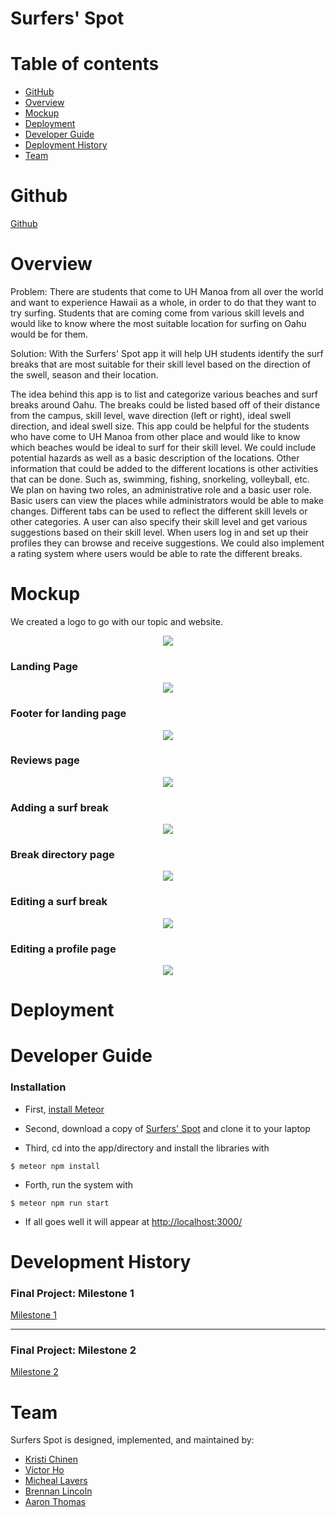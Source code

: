 # Surfers' Spot



# Table of contents

* [GitHub](#github)
* [Overview](#overview)
* [Mockup](#mockup)
* [Deployment](#Deployment)
* [Developer Guide](#developerguide)
* [Deployment History](#DeploymentHistory)
* [Team](#team)

# Github
[Github](https://github.com/surfers-spot/surfers-spot)

# Overview


Problem: There are students that come to UH Manoa from all over the world and want to experience Hawaii as a whole, in order to do that they want to try surfing. Students that are coming come from various skill levels and would like to know where the most suitable location for surfing on Oahu would be for them. 

Solution: With the Surfers' Spot app it will help UH students identify the surf breaks that are most suitable for their skill level based on the direction of the swell, season and their location.  

The idea behind this app is to list and categorize various beaches and surf breaks around Oahu. The breaks could be listed based off of their distance from the campus, skill level, wave direction (left or right), ideal swell direction, and ideal swell size. This app could be helpful for the students who have come to UH Manoa from other place and would like to know which beaches would be ideal to surf for their skill level. We could include potential hazards as well as a basic description of the locations. Other information that could be added to the different locations is other activities that can be done. Such as, swimming, fishing, snorkeling, volleyball, etc. We plan on having two roles, an administrative role and a basic user role. Basic users can view the places while administrators would be able to make changes. Different tabs can be used to reflect the different skill levels or other categories. A user can also specify their skill level and get various suggestions based on their skill level. When users log in and set up their profiles they can browse and receive suggestions. We could also implement a rating system where users would be able to rate the different breaks. 



# Mockup
We created a logo to go with our topic and website. 

<p align="center">
  <img src="images/Surfers'%20Spot.png">
</p>

### Landing Page

<p align="center">
  <img src="images/Surfers'%20Spot%20Navigation%20age.png">
</p>

### Footer for landing page

<p align="center">
  <img src="images/Footer.png">
</p>

### Reviews page

<p align="center">
  <img src="images/Reviews.png">
</p>

### Adding a surf break

<p align="center">
  <img src="images/Add-A-Surf-Break.png">
</p>

### Break directory page

<p align="center">
  <img src="images/Break-Directory-Page.png">
</p>

### Editing a surf break

<p align="center">
  <img src="images/Edit-A-Surf-Break.png">
</p>

### Editing a profile page

<p align="center">
  <img src="images/Edit-Profile.png">
</p>

# Deployment


# Developer Guide
### Installation 
- First, [install Meteor](https://www.meteor.com/developers/install)

- Second, download a copy of [Surfers' Spot](https://github.com/surfers-spot/surfers-spot) and clone it to your laptop 

- Third, cd into the app/directory and install the libraries with 

`$ meteor npm install`

- Forth, run the system with 

`$ meteor npm run start`

- If all goes well it will appear at [http://localhost:3000/](http://localhost:3000/) 

# Development History

### Final Project: Milestone 1
[Milestone 1](https://github.com/surfers-spot/surfers-spot/projects/1)

***

### Final Project: Milestone 2
[Milestone 2](https://github.com/surfers-spot/surfers-spot/projects/2) 


# Team

Surfers Spot is designed, implemented, and maintained by: 
* [Kristi Chinen](https://kristihchinen.github.io/)
* [Victor Ho](https://hovictor2000.github.io/) 
* [Micheal Lavers](https://sync925.github.io/)
* [Brennan Lincoln](https://blincoln15.github.io/) 
* [Aaron Thomas](https://aaron-toomas.github.io/)









